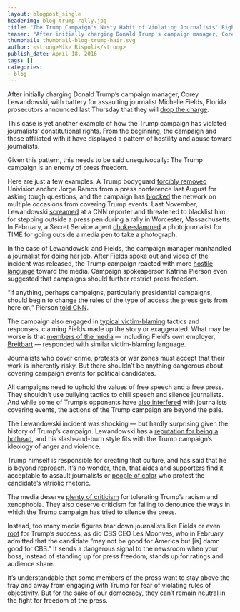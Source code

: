 ```yaml
---
layout: blogpost_single
headerimg: blog-trump-rally.jpg
title: "The Trump Campaign's Nasty Habit of Violating Journalists' Rights"
teaser: "After initially charging Donald Trump's campaign manager, Corey Lewandowski, with battery for assaulting journalist Michelle Fields, Florida prosecutors announced that they will drop the charge."
thumbnail: thumbnail-blog-trump-hair.svg
author: <strong>Mike Rispoli</strong>
publish_date: April 18, 2016
tags: []
categories:
- blog
---
```

After initially charging Donald Trump’s campaign manager, Corey Lewandowski, with battery for assaulting journalist Michelle Fields, Florida prosecutors announced last Thursday that they will [drop the charge](http://www.nytimes.com/2016/04/15/us/politics/corey-lewandowski-trump-campaign-manager.html?hp&action=click&pgtype=Homepage&clickSource=story-heading&module=first-column-region&region=top-news&WT.nav=top-news&_r=0).

This case is yet another example of how the Trump campaign has violated journalists’ constitutional rights. From the beginning, the campaign and those affiliated with it have displayed a pattern of hostility and abuse toward journalists.

Given this pattern, this needs to be said unequivocally: The Trump campaign is an enemy of press freedom. 

Here are just a few examples. A Trump bodyguard [forcibly removed](https://theintercept.com/2015/08/26/jorge-ramos-commits-journalism-gets-immediately-attacked-journalists/) Univision anchor Jorge Ramos from a press conference last August for asking tough questions, and the campaign has [blocked](https://internet2016.net/blog/univision-repeatedly-barred-trump-events.html) the network on multiple occasions from covering Trump events. Last November, Lewandowski [screamed](https://internet2016.net/blog/trump-rally-worcester.html) at a CNN reporter and threatened to blacklist him for stepping outside a press pen during a rally in Worcester, Massachusetts. In February, a Secret Service agent [choke-slammed](https://act.freepress.net/sign/press_freedom_secret_service/?source=FPblog) a photojournalist for TIME for going outside a media pen to take a photograph.

In the case of Lewandowski and Fields, the campaign manager manhandled a journalist for doing her job. After Fields spoke out and video of the incident was released, the Trump campaign reacted with more [hostile language](http://thehill.com/blogs/ballot-box/gop-primaries/274573-trump-campaign-wholeheartedly-supports-lewandowski) toward the media. Campaign spokesperson Katrina Pierson even suggested that campaigns should further restrict press freedom.

“If anything, perhaps campaigns, particularly presidential campaigns, should begin to change the rules of the type of access the press gets from here on,” Pierson [told CNN](https://www.youtube.com/watch?v=poZtrkoJMik). 

The campaign also engaged in [typical victim-blaming](http://www.huffingtonpost.com/entry/donald-trump-michelle-fields-assault_us_56fae7dee4b083f5c605dfd1) tactics and responses, claiming Fields made up the story or exaggerated. What may be worse is that [members of the media](https://www.bostonglobe.com/2016/03/29/piers-morgan-ann-coulter-criticize-reporter-michelle-fields/qkHaxw4Skn2Fla0llL9rYM/story.html) — including Field’s own employer, [Breitbart](https://www.salon.com/2016/03/14/breitbart_falls_apart_michelle_feilds_and_ben_shapiro_quit_as_the_conservative_site_taunts_its_former_employees_in_defense_of_donald_trump/) — responded with similar victim-blaming language.

Journalists who cover crime, protests or war zones must accept that their work is inherently risky. But there shouldn’t be anything dangerous about covering campaign events for political candidates. 

All campaigns need to uphold the values of free speech and a free press. They shouldn’t use bullying tactics to chill speech and silence journalists. And while some of Trump’s opponents have [also interfered](http://www.ijreview.com/2015/06/344289-for-hillarys-second-announcement-reporters-locked-in-a-cage/) with journalists covering events, the actions of the Trump campaign are beyond the pale. 

The Lewandowski incident was shocking — but hardly surprising given the history of Trump’s campaign. Lewandowski has a [reputation for being a hothead](http://www.kansascity.com/news/politics-government/article68819122.html), and his slash-and-burn style fits with the Trump campaign’s ideology of anger and violence. 

Trump himself is responsible for creating that culture, and has said that he is [beyond reproach](http://www.mediaite.com/tv/trump-to-jimmy-fallon-i-never-apologize-because-im-never-wrong/). It’s no wonder, then, that aides and supporters find it acceptable to assault journalists or [people of color](http://www.huffingtonpost.com/entry/list-racist-things-trump-rallies_us_56d7019ae4b0871f60ed519f) who protest the candidate’s vitriolic rhetoric. 

The media deserve [plenty of criticism](http://www.theroot.com/blogs/journalisms/2016/03/if_the_media_were_more_diverse_it_would_call_out_trump_s_racism_and_xenophobia.html) for tolerating Trump’s racism and xenophobia. They also deserve criticism for failing to denounce the ways in which the Trump campaign has tried to silence the press.

Instead, too many media figures tear down journalists like Fields or even [root](http://www.hollywoodreporter.com/news/leslie-moonves-donald-trump-may-871464) for Trump’s success, as did CBS CEO Les Moonves, who in February admitted that the candidate “may not be good for America but [is] damn good for CBS.” It sends a dangerous signal to the newsroom when your boss, instead of standing up for press freedom, stands up for ratings and audience share.

It’s understandable that some members of the press want to stay above the fray and away from engaging with Trump for fear of violating rules of objectivity. But for the sake of our democracy, they can’t remain neutral in the fight for freedom of the press.
